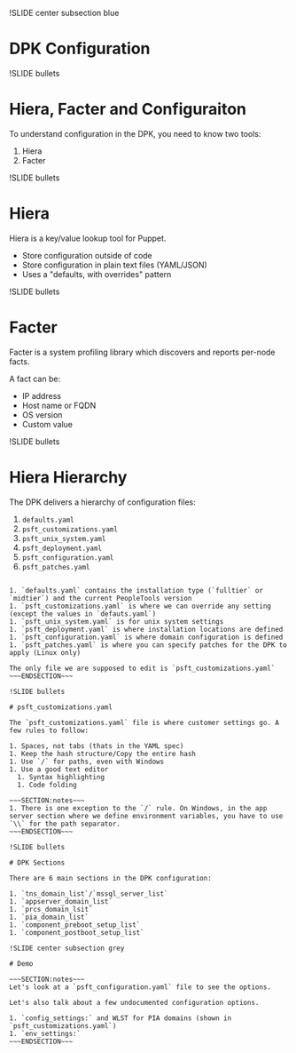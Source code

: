 !SLIDE center subsection blue

# DPK Configuration

!SLIDE bullets

# Hiera, Facter and Configuraiton

To understand configuration in the DPK, you need to know two tools:

1. Hiera
1. Facter

!SLIDE bullets

# Hiera

Hiera is a key/value lookup tool for Puppet.

* Store configuration outside of code
* Store configuration in plain text files (YAML/JSON)
* Uses a "defaults, with overrides" pattern

!SLIDE bullets

# Facter

Facter is a system profiling library which discovers and reports per-node facts.

A fact can be:

* IP address
* Host name or FQDN
* OS version
* Custom value

!SLIDE bullets

# Hiera Hierarchy

The DPK delivers a hierarchy of configuration files:

1. `defaults.yaml`
1. `psft_customizations.yaml`
1. `psft_unix_system.yaml`
1. `psft_deployment.yaml`
1. `psft_configuration.yaml`
1. `psft_patches.yaml`

~~~SECTION:notes~~~

1. `defaults.yaml` contains the installation type (`fulltier` or `midtier`) and the current PeopleTools version
1. `psft_customizations.yaml` is where we can override any setting (except the values in `defauts.yaml`)
1. `psft_unix_system.yaml` is for unix system settings
1. `psft_deployment.yaml` is where installation locations are defined
1. `psft_configuration.yaml` is where domain configuration is defined
1. `psft_patches.yaml` is where you can specify patches for the DPK to apply (Linux only)

The only file we are supposed to edit is `psft_customizations.yaml`
~~~ENDSECTION~~~

!SLIDE bullets

# psft_customizations.yaml

The `psft_customizations.yaml` file is where customer settings go. A few rules to follow:

1. Spaces, not tabs (thats in the YAML spec)
1. Keep the hash structure/Copy the entire hash
1. Use `/` for paths, even with Windows
1. Use a good text editor
  1. Syntax highlighting
  1. Code folding

~~~SECTION:notes~~~
1. There is one exception to the `/` rule. On Windows, in the app server section where we define environment variables, you have to use `\\` for the path separator.
~~~ENDSECTION~~~

!SLIDE bullets

# DPK Sections

There are 6 main sections in the DPK configuration:

1. `tns_domain_list`/`mssql_server_list`
1. `appserver_domain_list`
1. `prcs_domain_lsit`
1. `pia_domain_list`
1. `component_preboot_setup_list`
1. `component_postboot_setup_list`

!SLIDE center subsection grey

# Demo

~~~SECTION:notes~~~
Let's look at a `psft_configuration.yaml` file to see the options.

Let's also talk about a few undocumented configuration options.

1. `config_settings:` and WLST for PIA domains (shown in `psft_customizations.yaml`)
1. `env_settings:`
~~~ENDSECTION~~~